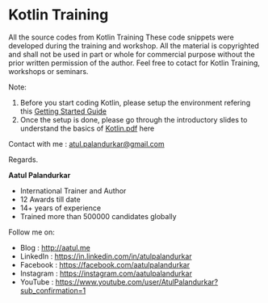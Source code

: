 # Kotlin Training
All the source codes from Kotlin Training
These code snippets were developed during the training and workshop. All the material is copyrighted and shall not be used in part or whole for commercial purpose without the prior written permission of the author. Feel free to cotact for Kotlin Training, workshops or seminars.

Note: 
1. Before you start coding Kotlin, please setup the environment refering this [Getting Started Guide](https://github.com/aatul/Kotlin/blob/master/Kotlin%20Training%20Getting%20Started.pdf) 
2. Once the setup is done, please go through the introductory slides to understand the basics of [Kotlin.pdf](https://github.com/aatul/Kotlin/blob/master/Kotlin.pdf) here 

Contact with me : atul.palandurkar@gmail.com

Regards.

**Aatul Palandurkar**
- International Trainer and Author
- 12 Awards till date
- 14+ years of experience
- Trained more than 500000 candidates globally

Follow me on:
- Blog : http://aatul.me
- LinkedIn : https://in.linkedin.com/in/atulpalandurkar
- Facebook : https://facebook.com/aatulpalandurkar
- Instagram : https://instagram.com/aatulpalandurkar
- YouTube : https://www.youtube.com/user/AtulPalandurkar?sub_confirmation=1
